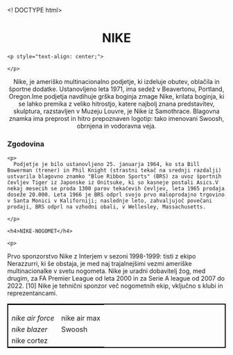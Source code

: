  <! DOCTYPE html>

<head>
</head>
<body>

  <h1 style = "text-align:center">NIKE</h1>
    
    
    <p style="text-align: center;">
      
    </p>
   <p style = "text-align:center">Nike, je ameriško multinacionalno podjetje, ki izdeluje obutev, oblačila in športne dodatke. Ustanovljeno leta 1971, ima sedež v Beavertonu, Portland, Oregon.Ime podjetja navdihuje grška boginja zmage Nike, krilata boginja, ki se lahko premika z veliko hitrostjo, katere najbolj znana predstavitev, skulptura, razstavljen v Muzeju Louvre, je Nike iz Samothrace. Blagovna znamka ima preprost in hitro prepoznaven logotip: tako imenovani Swoosh, obrnjena in vodoravna veja. 
    <h3>Zgodovina</h3>
    
    <p>
      Podjetje je bilo ustanovljeno 25. januarja 1964, ko sta Bill Bowerman (trener) in Phil Knight (strastni tekač na srednji razdalji) ustvarila blagovno znamko "Blue Ribbon Sports" (BRS) za uvoz športnih čevljev Tiger iz Japonske iz Onitsuke, ki so kasneje postali Asics.V nekaj mesecih se proda 1300 parov tekačevih čevljev, leta 1965 prodaja doseže 20.000. Leta 1966 je BRS odprl svojo prvo maloprodajno trgovino v Santa Monici v Kaliforniji; naslednje leto, zahvaljujoč povečani prodaji, BRS odprl na vzhodni obali, v Wellesley, Massachusetts.
      
    </p>
    
    <h4>NIKE-NOGOMET</h4>
    
    <p>
  Prvo sponzorstvo Nike z Interjem v sezoni 1998-1999: tisti z ekipo Nerazzurri, ki še obstaja, je med naj trajalnejšimi vezmi ameriške multinacionalke v svetu nogometa.
Nike je uradni dobavitelj žog, med drugim, za FA Premier League od leta 2000 in za Serie A league od 2007 do 2022. [10] Nike je tehnični sponzor več nogometnih ekip, vključno s klubi in reprezentancami. 

<table style="border: 2px solid black; margin-left:auto;margin-right:auto;">
  <Tr>
    <td style="padding-top: 20px;" ><i>nike air force</i></td>
    <td style="padding-top: 20px;" >nike air max</td>
  </Tr>
  <Tr>
    <td><i>nike blazer</i></td>
    <TD>Swoosh</td>
  </Tr>
  <Tr>
    <TD>nike cortez</TD>
  </Tr>
  
</table>
   </body>
    </html>

